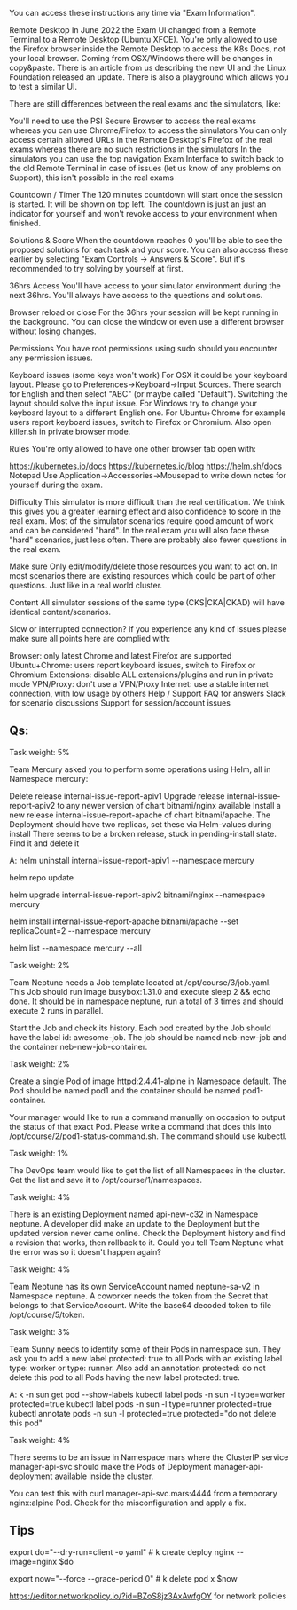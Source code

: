 You can access these instructions any time via "Exam Information".


Remote Desktop
In June 2022 the Exam UI changed from a Remote Terminal to a Remote Desktop (Ubuntu XFCE). You're only allowed to use the Firefox browser inside the Remote Desktop to access the K8s Docs, not your local browser. Coming from OSX/Windows there will be changes in copy&paste. There is an article from us describing the new UI and the Linux Foundation released an update. There is also a playground which allows you to test a similar UI.

There are still differences between the real exams and the simulators, like:

You'll need to use the PSI Secure Browser to access the real exams whereas you can use Chrome/Firefox to access the simulators
You can only access certain allowed URLs in the Remote Desktop's Firefox of the real exams whereas there are no such restrictions in the simulators
In the simulators you can use the top navigation Exam Interface to switch back to the old Remote Terminal in case of issues (let us know of any problems on Support), this isn't possible in the real exams

Countdown / Timer
The 120 minutes countdown will start once the session is started. It will be shown on top left. The countdown is just an just an indicator for yourself and won't revoke access to your environment when finished.

Solutions & Score
When the countdown reaches 0 you'll be able to see the proposed solutions for each task and your score. You can also access these earlier by selecting "Exam Controls -> Answers & Score". But it's recommended to try solving by yourself at first.

36hrs Access
You'll have access to your simulator environment during the next 36hrs. You'll always have access to the questions and solutions.

Browser reload or close
For the 36hrs your session will be kept running in the background. You can close the window or even use a different browser without losing changes.

Permissions
You have root permissions using sudo should you encounter any permission issues.

Keyboard issues (some keys won't work)
For OSX it could be your keyboard layout. Please go to Preferences->Keyboard->Input Sources. There search for English and then select "ABC" (or maybe called "Default"). Switching the layout should solve the input issue.
For Windows try to change your keyboard layout to a different English one.
For Ubuntu+Chrome for example users report keyboard issues, switch to Firefox or Chromium. Also open killer.sh in private browser mode.

Rules
You're only allowed to have one other browser tab open with:

https://kubernetes.io/docs
https://kubernetes.io/blog
https://helm.sh/docs
Notepad
Use Application->Accessories->Mousepad to write down notes for yourself during the exam.

Difficulty
This simulator is more difficult than the real certification. We think this gives you a greater learning effect and also confidence to score in the real exam. Most of the simulator scenarios require good amount of work and can be considered "hard". In the real exam you will also face these "hard" scenarios, just less often. There are probably also fewer questions in the real exam.

Make sure
Only edit/modify/delete those resources you want to act on. In most scenarios there are existing resources which could be part of other questions. Just like in a real world cluster.

Content
All simulator sessions of the same type (CKS|CKA|CKAD) will have identical content/scenarios.

Slow or interrupted connection?
If you experience any kind of issues please make sure all points here are complied with:

Browser: only latest Chrome and latest Firefox are supported
Ubuntu+Chrome: users report keyboard issues, switch to Firefox or Chromium
Extensions: disable ALL extensions/plugins and run in private mode
VPN/Proxy: don't use a VPN/Proxy
Internet: use a stable internet connection, with low usage by others
Help / Support
FAQ for answers
Slack for scenario discussions
Support for session/account issues



## Qs:

Task weight: 5%


Team Mercury asked you to perform some operations using Helm, all in Namespace mercury:

Delete release internal-issue-report-apiv1
Upgrade release internal-issue-report-apiv2 to any newer version of chart bitnami/nginx available
Install a new release internal-issue-report-apache of chart bitnami/apache. The Deployment should have two replicas, set these via Helm-values during install
There seems to be a broken release, stuck in pending-install state. Find it and delete it

A:
helm uninstall internal-issue-report-apiv1 --namespace mercury

helm repo update

helm upgrade internal-issue-report-apiv2 bitnami/nginx --namespace mercury

helm install internal-issue-report-apache bitnami/apache --set replicaCount=2 --namespace mercury

helm list --namespace mercury --all


Task weight: 2%

Team Neptune needs a Job template located at /opt/course/3/job.yaml. This Job should run image busybox:1.31.0 and execute sleep 2 && echo done. It should be in namespace neptune, run a total of 3 times and should execute 2 runs in parallel.

Start the Job and check its history. Each pod created by the Job should have the label id: awesome-job. The job should be named neb-new-job and the container neb-new-job-container.

Task weight: 2%

Create a single Pod of image httpd:2.4.41-alpine in Namespace default. The Pod should be named pod1 and the container should be named pod1-container.

Your manager would like to run a command manually on occasion to output the status of that exact Pod. Please write a command that does this into /opt/course/2/pod1-status-command.sh. The command should use kubectl.

Task weight: 1%

The DevOps team would like to get the list of all Namespaces in the cluster. Get the list and save it to /opt/course/1/namespaces.

Task weight: 4%

There is an existing Deployment named api-new-c32 in Namespace neptune. A developer did make an update to the Deployment but the updated version never came online. Check the Deployment history and find a revision that works, then rollback to it. Could you tell Team Neptune what the error was so it doesn't happen again?

Task weight: 4%

Team Neptune has its own ServiceAccount named neptune-sa-v2 in Namespace neptune. A coworker needs the token from the Secret that belongs to that ServiceAccount. Write the base64 decoded token to file /opt/course/5/token.

Task weight: 3%

Team Sunny needs to identify some of their Pods in namespace sun. They ask you to add a new label protected: true to all Pods with an existing label type: worker or type: runner. Also add an annotation protected: do not delete this pod to all Pods having the new label protected: true.

A:
k -n sun get pod --show-labels
kubectl label pods -n sun -l type=worker protected=true
kubectl label pods -n sun -l type=runner protected=true
kubectl annotate pods -n sun -l protected=true protected="do not delete this pod"

Task weight: 4%

There seems to be an issue in Namespace mars where the ClusterIP service manager-api-svc should make the Pods of Deployment manager-api-deployment available inside the cluster.

You can test this with curl manager-api-svc.mars:4444 from a temporary nginx:alpine Pod. Check for the misconfiguration and apply a fix.

## Tips

export do="--dry-run=client -o yaml"    # k create deploy nginx --image=nginx $do

export now="--force --grace-period 0"   # k delete pod x $now

https://editor.networkpolicy.io/?id=BZoS8jz3AxAwfgOY for network policies